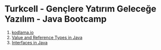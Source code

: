 # Turkcell - Gençlere Yatırım Geleceğe Yazılım - Java Bootcamp
1. [kodlama.io](https://github.com/rsldnc/Turkcell-GYGY-Java/tree/main/kodlama.io)
2. [Value and Reference Types in Java](https://medium.com/@rsldnc/value-and-reference-types-in-java-3546850b6a78)
3. [Interfaces in Java](https://medium.com/@rsldnc/interfaces-in-java-eedd80976258)
